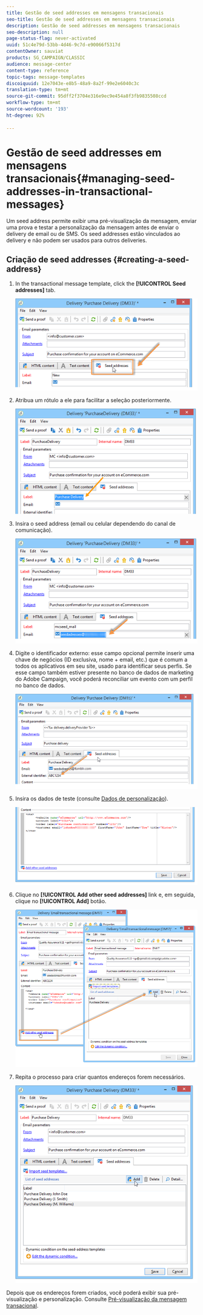 ```yaml
---
title: Gestão de seed addresses em mensagens transacionais
seo-title: Gestão de seed addresses em mensagens transacionais
description: Gestão de seed addresses em mensagens transacionais
seo-description: null
page-status-flag: never-activated
uuid: 51c4e79d-53bb-4d46-9c7d-e90066f5317d
contentOwner: sauviat
products: SG_CAMPAIGN/CLASSIC
audience: message-center
content-type: reference
topic-tags: message-templates
discoiquuid: 12e7043e-e8b5-48a9-8a2f-99e2e6040c3c
translation-type: tm+mt
source-git-commit: 95dff2f3704e316e9ec9e454a8f3fb9835508ccd
workflow-type: tm+mt
source-wordcount: '193'
ht-degree: 92%

---
```



# Gestão de seed addresses em mensagens transacionais{#managing-seed-addresses-in-transactional-messages}

Um seed address permite exibir uma pré-visualização da mensagem, enviar uma prova e testar a personalização da mensagem antes de enviar o delivery de email ou de SMS. Os seed addresses estão vinculados ao delivery e não podem ser usados para outros deliveries.

## Criação de seed addresses {#creating-a-seed-address}

1. In the transactional message template, click the **[!UICONTROL Seed addresses]** tab.

   ![](assets/messagecenter_create_seedaddr_001.png)

1. Atribua um rótulo a ele para facilitar a seleção posteriormente.

   ![](assets/messagecenter_create_seedaddr_002.png)

1. Insira o seed address (email ou celular dependendo do canal de comunicação).

   ![](assets/messagecenter_create_seedaddr_003.png)

1. Digite o identificador externo: esse campo opcional permite inserir uma chave de negócios (ID exclusiva, nome + email, etc.) que é comum a todos os aplicativos em seu site, usado para identificar seus perfis. Se esse campo também estiver presente no banco de dados de marketing do Adobe Campaign, você poderá reconciliar um evento com um perfil no banco de dados.

   ![](assets/messagecenter_create_seedaddr_003bis.png)

1. Insira os dados de teste (consulte [Dados de personalização](../../message-center/using/personalization-data.md)).

   ![](assets/messagecenter_create_custo_001.png)

   <!--## Creating several seed addresses {#creating-several-seed-addresses}-->
1. Clique no **[!UICONTROL Add other seed addresses]** link e, em seguida, clique no **[!UICONTROL Add]** botão.

   ![](assets/messagecenter_create_seedaddr_004.png)

   <!--1. Follow the configuration steps for a seed address detailed in the [Creating a seed address](#creating-a-seed-address) section.-->
1. Repita o processo para criar quantos endereços forem necessários.

   ![](assets/messagecenter_create_seedaddr_008.png)

Depois que os endereços forem criados, você poderá exibir sua pré-visualização e personalização. Consulte [Pré-visualização da mensagem transacional](../../message-center/using/transactional-message-preview.md).
